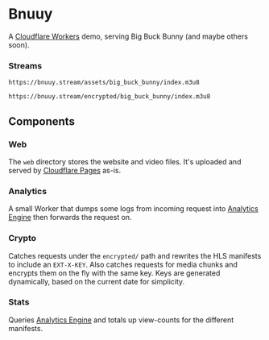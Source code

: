 # Bnuuy

A [Cloudflare Workers](https://developers.cloudflare.com/workers/) demo, serving Big Buck Bunny (and maybe others soon). 

### Streams

```
https://bnuuy.stream/assets/big_buck_bunny/index.m3u8
```

```
https://bnuuy.stream/encrypted/big_buck_bunny/index.m3u8
```


## Components


### Web

The `web` directory stores the website and video files. It's uploaded and served by [Cloudflare Pages](https://developers.cloudflare.com/pages/) as-is.


### Analytics 

A small Worker that dumps some logs from incoming request into [Analytics Engine](https://developers.cloudflare.com/analytics/analytics-engine/) then 
forwards the request on. 


### Crypto

Catches requests under the `encrypted/` path and rewrites the HLS manifests to include an `EXT-X-KEY`. Also catches requests for media chunks and 
encrypts them on the fly with the same key. Keys are generated dynamically, based on the current date for simplicity.


### Stats

Queries [Analytics Engine](https://developers.cloudflare.com/analytics/analytics-engine/) and totals up view-counts for the different manifests. 


